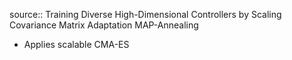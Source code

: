 source:: Training Diverse High-Dimensional Controllers by Scaling Covariance Matrix Adaptation MAP-Annealing

- Applies scalable CMA-ES